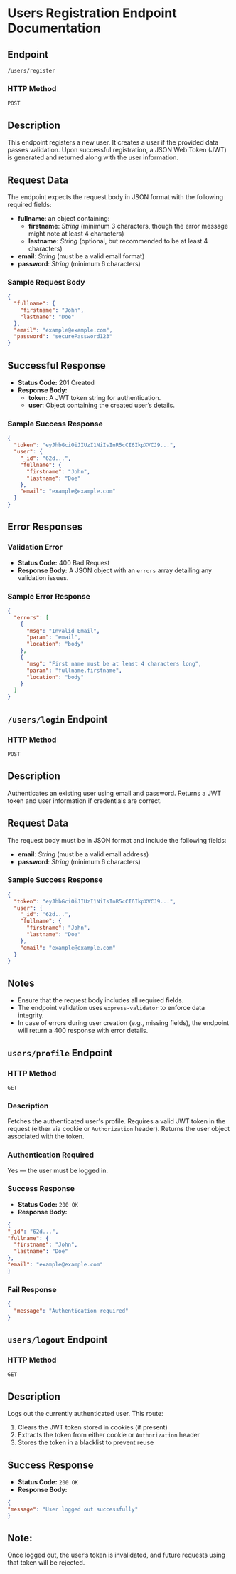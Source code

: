 # Users Registration Endpoint Documentation

## Endpoint
`/users/register`

### HTTP Method

`POST`

## Description
This endpoint registers a new user. It creates a user if the provided data passes validation. Upon successful registration, a JSON Web Token (JWT) is generated and returned along with the user information.

## Request Data
The endpoint expects the request body in JSON format with the following required fields:

- **fullname**: an object containing:
  - **firstname**: *String* (minimum 3 characters, though the error message might note at least 4 characters)
  - **lastname**: *String* (optional, but recommended to be at least 4 characters)
- **email**: *String* (must be a valid email format)
- **password**: *String* (minimum 6 characters)

### Sample Request Body
```json
{
  "fullname": {
    "firstname": "John",
    "lastname": "Doe"
  },
  "email": "example@example.com",
  "password": "securePassword123"
}
```

## Successful Response
- **Status Code:** 201 Created
- **Response Body:**
  - **token**: A JWT token string for authentication.
  - **user**: Object containing the created user’s details.

### Sample Success Response
```json
{
  "token": "eyJhbGciOiJIUzI1NiIsInR5cCI6IkpXVCJ9...",
  "user": {
    "_id": "62d...",
    "fullname": {
      "firstname": "John",
      "lastname": "Doe"
    },
    "email": "example@example.com"
  }
}
```

## Error Responses

### Validation Error
- **Status Code:** 400 Bad Request
- **Response Body:** A JSON object with an `errors` array detailing any validation issues.

### Sample Error Response
```json
{
  "errors": [
    {
      "msg": "Invalid Email",
      "param": "email",
      "location": "body"
    },
    {
      "msg": "First name must be at least 4 characters long",
      "param": "fullname.firstname",
      "location": "body"
    }
  ]
}
```


## `/users/login` Endpoint

### HTTP Method

`POST`

## Description

Authenticates an existing user using email and password. Returns a JWT token and user information if credentials are correct.


## Request Data
The request body must be in JSON format and include the following fields:

- **email**: *String* (must be a valid email address)
- **password**: *String* (minimum 6 characters)

### Sample Success Response
```json
{
  "token": "eyJhbGciOiJIUzI1NiIsInR5cCI6IkpXVCJ9...",
  "user": {
    "_id": "62d...",
    "fullname": {
      "firstname": "John",
      "lastname": "Doe"
    },
    "email": "example@example.com"
  }
}
```

## Notes
- Ensure that the request body includes all required fields.
- The endpoint validation uses `express-validator` to enforce data integrity.
- In case of errors during user creation (e.g., missing fields), the 
endpoint will return a 400 response with error details.



## `users/profile` Endpoint 

### HTTP Method
`GET`

### Description
Fetches the authenticated user's profile. Requires a valid JWT token in the request (either via cookie or `Authorization` header). Returns the user object associated with the token.

### Authentication Required
Yes — the user must be logged in.

### Success Response

- **Status Code:** `200 OK`
- **Response Body:**
```json
{
"_id": "62d...",
"fullname": {
  "firstname": "John",
  "lastname": "Doe"
},
"email": "example@example.com"
}

```


### Fail Response
```json
{
  "message": "Authentication required"
}
```

## `users/logout` Endpoint 

### HTTP Method
`GET`

## Description
Logs out the currently authenticated user. This route:
1. Clears the JWT token stored in cookies (if present)
2. Extracts the token from either cookie or `Authorization` header
3. Stores the token in a blacklist to prevent reuse

## Success Response

- **Status Code:** `200 OK`
- **Response Body:**
```json
{
"message": "User logged out successfully"
}
```

## Note:
Once logged out, the user’s token is invalidated, and future requests using that token will be rejected.